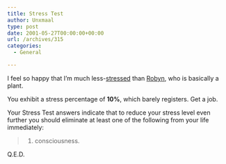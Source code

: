 ```yaml
---
title: Stress Test
author: Unxmaal
type: post
date: 2001-05-27T00:00:00+00:00
url: /archives/315
categories:
  - General

---
```

I feel so happy that I&#8217;m much less-<A HREF="http://test.thespark.com/stresstest/stress.cgi">stressed</A> than [Robyn][1], who is basically a plant. 

You exhibit a stress percentage of **10%**, which barely registers. Get a job. 

Your Stress Test answers indicate that to reduce your stress level even further you should eliminate at least one of the following from your life immediately: 

> 1. consciousness. 

Q.E.D.

 [1]: http://www.orbyn.com/archive/2001_05_20_index.htm#3788007